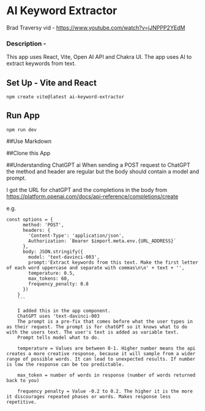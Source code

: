 # AI Keyword Extractor 

Brad Traversy vid - https://www.youtube.com/watch?v=jJNPPP2YEdM

### Description - 
This app uses React, Vite, Open AI API and Chakra UI. The app uses AI to extract keywords from text.

## Set Up - Vite and React
```
npm create vite@latest ai-keyword-extractor
```


## Run App
```
npm run dev
```


##Use Markdown 


##Clone this App


##Understanding ChatGPT ai
When sending a POST request to ChatGPT the method and header are regular but the body should contain a model and prompt.

I got the URL for chatGPT and the completions in the body from https://platform.openai.com/docs/api-reference/completions/create


e.g.

```
const options = {
      method: 'POST',
      headers: {
        'Content-Type': 'application/json',
        Authorization: `Bearer $import.meta.env.{URL_ADDRESS}`
      },
      body: JSON.stringify({
        model: 'text-davinci-003',
        prompt:'Extract keywords from this text. Make the first letter of each word uppercase and separate with commas\n\n' + text + '',
        temperature: 0.5,
        max_tokens: 60,
        frequency_penalty: 0.8
      })
    }
    ```

    I added this in the app component. 
    ChatGPT uses 'text-davinci-003
    The prompt is a pre-fix that comes before what the user types in as their request. The prompt is for chatGPT so it knows what to do with the users text. The user's text is added as variable text. 
    Prompt tells model what to do.

    temperature = Values are between 0-1. Higher number means the api creates a more creative response, because it will sample from a wider range of possible words. It can lead to unexpected results. If number is low the response can be too predictable.

    max_token = number of words in response (number of words returned back to you)
    
    frequency penalty = Value -0.2 to 0.2. The higher it is the more it discourages repeated phases or words. Makes response less repetitive.


